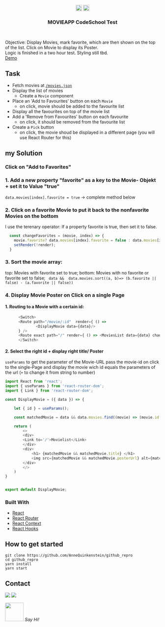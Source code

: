 <!-- https://www.markdownguide.org/basic-syntax/#reference-style-links-->
<!-- search and replace  github_repro & netlify  -->

  

<p align="center">
  <a href="mailto:a.quinkenstein@gmail.com"><img src="https://image.flaticon.com/icons/svg/725/725643.svg" height="20" width="20" /></a>
  <a href="https://linkedin.com/in/AnneQuinkenstein"><img src="https://cdn.jsdelivr.net/npm/simple-icons@3.0.1/icons/linkedin.svg" height="20"     width="20" /></a>
</p>

<!-- PROJECT LOGO -->

  <h3 align="center">MOVIEAPP CodeSchool Test</h3>

<br />
<p align="left">
   Objective: 
    Display Movies, mark favorite, which are then shown on the top of the list. 
    Click on Movie to display its Poster. 
    <br />
    Logic is finished in a two hour test. Styling still tbd. 
    <br />
      <a href="https://aquin-movies.netlify.app/">Demo</a>
</p>

## Task
- Fetch movies at [`/movies.json`](https://raw.githubusercontent.com/wildcodeschoolparis/datas/master/movies.json)
- Display the list of movies 
  - Create a `Movie` component
- Place an 'Add to Favourites' button on each `Movie`
  - on click, movie should be added to the favourite list
- Display all the favourites on top of the movie list
- Add a 'Remove from Favourites' button on each favourite
  - on click, it should be removed from the favourite list
- Create a `Pick` button 
  - on click, the movie shoud be displayed in a different page (you will use React Router for this)

## my Solution 
### Click on "Add to Favorites"

### 1. Add a new property "favorite" as a key to the Movie- Objekt + set it to Value "true"

`data.movies[index].favorite = true`
-> complete method below

### 2. Click on a favorite Movie to put it back to the nonfavorite Movies on the bottom
I use the terenary operator: If a property favorite is true, then set it to false. 

```javascript
  const changeFavorites = (movie, index) => {
    movie.favorite? data.movies[index].favorite = false : data.movies[index].favorite = true;   
    setRender(!render); 
  }
```

### 3. Sort the movie array: 
top: Movies with favorite set to true; 
bottom: Movies with no favorite or favorite set to false; 
` data &&  data.movies.sort((a, b)=> (b.favorite || false) - (a.favorite || false))`

### 4. Display Movie Poster on Click on a single Page 
#### 1. Routing to a Movie with a certain id: 

```javascript
      <Switch>
      <Route path="/movie/:id"  render={ () => 
              <DisplayMovie data={data}/>  
      } /> 
      <Route exact path="/" render={ () => <MoviesList data={data} changeFavorites ={changeFavorites} render={render}/> }/>
      </Switch>
```
#### 2. Select the right id + display right title/ Poster 
`useParams` to get the parameter of the Movie-URL
pass the movie-id on click to the single-Page and display the movie wich id equals the parameters of the url
(`+` to change it from string to number)

```javascript
import React from 'react';
import { useParams } from 'react-router-dom';
import { Link } from 'react-router-dom';

const DisplayMovie = ({ data }) => {

    let { id } = useParams();

    const matchedMovie = data && data.movies.find((movie) => (movie.id === +id))

    return (
        <>
        <div>
        <Link to='/'>Movielist</Link>
        </div>
        <div>
            <h1> {matchedMovie && matchedMovie.title} </h1>
            <img src={matchedMovie && matchedMovie.posterUrl} alt={matchedMovie && matchedMovie.title} />
        </div>
        </>
    )
}


export default DisplayMovie;
```




### Built With

- [React](https://reactjs.org/)
- [React Router](https://reacttraining.com/blog/react-router-v6-pre/)
- [React Context](https://reactjs.org/docs/context.html)
- [React Hooks](https://reactjs.org/)

## How to get started
    git clone https://github.com/AnneQuinkenstein/github_repro
    cd github_repro
    yarn install
    yarn start


## Contact

<p> <a target="_blank" href="https://www.linkedin.com/in/anne-quinkenstein"><img src="https://img.shields.io/badge/-LinkedIn-0077B5?style=for-the-badge&logo=Linkedin&logoColor=white"></img></a>
<a target="_blank" href="mailto:a.quinkenstein@gmail.com"><img src="https://img.shields.io/badge/-Gmail-D14836?style=for-the-badge&logo=Gmail&logoColor=white"></img></a>
</p>

<img src="https://media.giphy.com/media/LnQjpWaON8nhr21vNW/giphy.gif" width="60"> <em>Say Hi!</em>